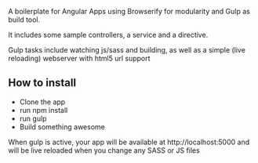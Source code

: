 A boilerplate for Angular Apps using Browserify for modularity and Gulp as build tool.

It includes some sample controllers, a service and a directive.

Gulp tasks include watching js/sass and building, as well as a simple (live reloading) webserver with html5 url support

## How to install

- Clone the app
- run npm install
- run gulp
- Build something awesome

When gulp is active, your app will be available at http://localhost:5000 and will be live reloaded when you change any SASS or JS files
